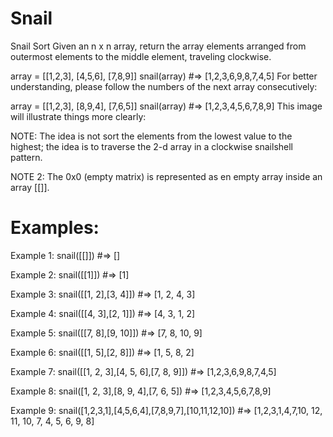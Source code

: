 # Snail

Snail Sort
Given an n x n array, return the array elements arranged from outermost elements to the middle element, traveling clockwise.

array = [[1,2,3],
         [4,5,6],
         [7,8,9]]
snail(array) #=> [1,2,3,6,9,8,7,4,5]
For better understanding, please follow the numbers of the next array consecutively:

array = [[1,2,3],
         [8,9,4],
         [7,6,5]]
snail(array) #=> [1,2,3,4,5,6,7,8,9]
This image will illustrate things more clearly:

NOTE: The idea is not sort the elements from the lowest value to the highest; the idea is to traverse the 2-d array in a clockwise snailshell pattern.

NOTE 2: The 0x0 (empty matrix) is represented as en empty array inside an array [[]].

# Examples:

Example 1:
snail([[]]) #=> []

Example 2:
snail([[1]]) #=> [1]

Example 3:
snail([[1, 2],[3, 4]]) #=> [1, 2, 4, 3]

Example 4:
snail([[4, 3],[2, 1]]) #=> [4, 3, 1, 2]

Example 5:
snail([[7, 8],[9, 10]]) #=> [7, 8, 10, 9]

Example 6:
snail([[1, 5],[2, 8]]) #=> [1, 5, 8, 2]

Example 7:
snail([[1, 2, 3],[4, 5, 6],[7, 8, 9]]) #=> [1,2,3,6,9,8,7,4,5]

Example 8:
snail([1, 2, 3],[8, 9, 4],[7, 6, 5]) #=> [1,2,3,4,5,6,7,8,9]

Example 9:
snail([1,2,3,1],[4,5,6,4],[7,8,9,7],[10,11,12,10]) #=> [1,2,3,1,4,7,10, 12, 11, 10, 7, 4, 5, 6, 9, 8]
